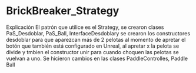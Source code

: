 # BrickBreaker_Strategy
Explicación El patrón que utilice es el Strategy, se crearon clases PaS_Desdoblar, PaS_Ball, InterfaceDesdoblary se crearon los constructores desdoblar para que aparezcan más de 2 pelotas al momento de apretar el botón que también está configurado en Unreal, al apretar x la pelota se divide y tmbien el constructor unir para cuando choquen las pelotas se vuelvan a uno. Se hicieron cambios en las clases PaddleControlles, Paddle Ball

